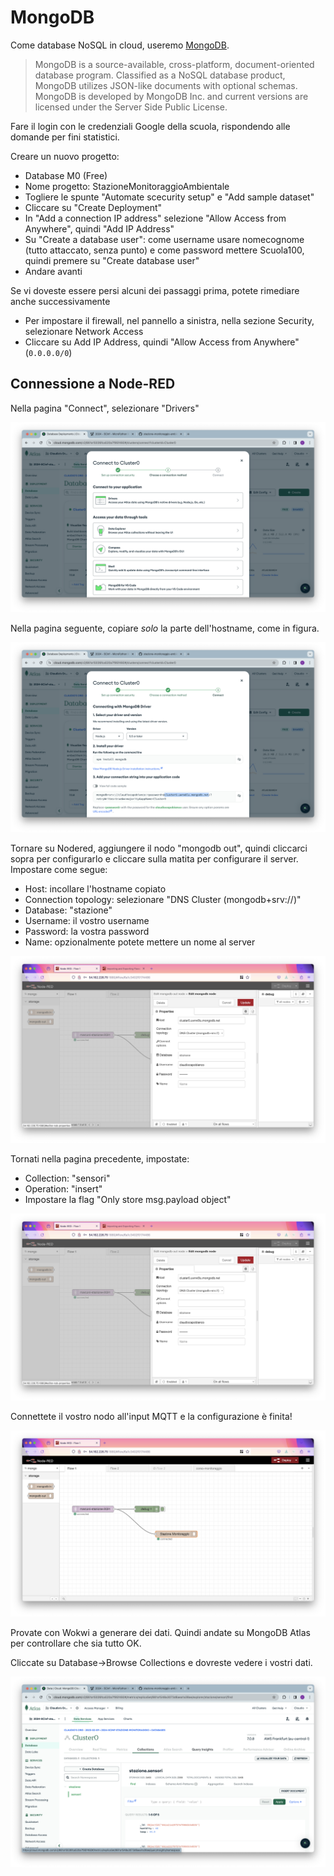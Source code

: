 # MongoDB

Come database NoSQL in cloud, useremo [MongoDB](https://www.mongodb.com/).

> MongoDB is a source-available, cross-platform, document-oriented database program. Classified as a NoSQL database product, MongoDB utilizes JSON-like documents with optional schemas. MongoDB is developed by MongoDB Inc. and current versions are licensed under the Server Side Public License.

Fare il login con le credenziali Google della scuola, rispondendo alle domande per fini statistici. 

Creare un nuovo progetto:
- Database M0 (Free)
- Nome progetto: StazioneMonitoraggioAmbientale
- Togliere le spunte "Automate scecurity setup" e "Add sample dataset"
- Cliccare su "Create Deployment"
- In "Add a connection IP address" selezione "Allow Access from Anywhere", quindi "Add IP Address"
- Su "Create a database user": come username usare nomecognome (tutto attaccato, senza punto) e come password mettere Scuola100, quindi premere su "Create database user"
- Andare avanti

Se vi doveste essere persi alcuni dei passaggi prima, potete rimediare anche successivamente
- Per impostare il firewall, nel pannello a sinistra, nella sezione Security, selezionare Network Access
- Cliccare su Add IP Address, quindi "Allow Access from Anywhere" (`0.0.0.0/0`)

## Connessione a Node-RED

Nella pagina "Connect", selezionare "Drivers"

![screenshot-10](./img/screenshot-10.png)

Nella pagina seguente, copiare _solo_ la parte dell'hostname, come in figura.

![screenshot-11](./img/screenshot-11.png)

Tornare su Nodered, aggiungere il nodo "mongodb out", quindi cliccarci sopra per configurarlo e cliccare sulla matita per configurare il server. Impostare come segue:

- Host: incollare l'hostname copiato
- Connection topology: selezionare "DNS Cluster (mongodb+srv://)"
- Database: "stazione"
- Username: il vostro username
- Password: la vostra password
- Name: opzionalmente potete mettere un nome al server

![screenshot-13](./img/screenshot-13.png)

Tornati nella pagina precedente, impostate:

- Collection: "sensori"
- Operation: "insert"
- Impostare la flag "Only store msg.payload object"

![screenshot-12](./img/screenshot-13.png)

Connettete il vostro nodo all'input MQTT e la configurazione è finita!

![screenshot-14](./img/screenshot-14.png)

Provate con Wokwi a generare dei dati. Quindi andate su MongoDB Atlas per controllare che sia tutto OK.

Cliccate su Database->Browse Collections e dovreste vedere i vostri dati.

![screenshot-15](./img/screenshot-15.png)